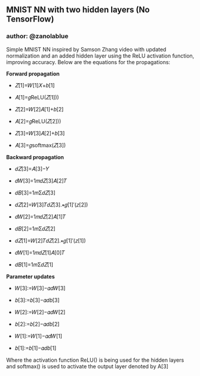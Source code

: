 ## MNIST NN with two hidden layers (No TensorFlow)
### author: @zanolablue

Simple MNIST NN inspired by Samson Zhang video with updated normalization and an added hidden layer using the ReLU activation function, improving accuracy.
Below are the equations for the propagations:

**Forward propagation**

* 𝑍[1]=𝑊[1]𝑋+𝑏[1]
  
* 𝐴[1]=𝑔ReLU(𝑍[1]))
  
* 𝑍[2]=𝑊[2]𝐴[1]+𝑏[2]
 
* 𝐴[2]=𝑔ReLU(𝑍[2]))
 
* 𝑍[3]=𝑊[3]𝐴[2]+𝑏[3]
 
* 𝐴[3]=𝑔softmax(𝑍[3])
  
**Backward propagation**

* 𝑑𝑍[3]=𝐴[3]−𝑌
  
* 𝑑𝑊[3]=1𝑚𝑑𝑍[3]𝐴[2]𝑇
  
* 𝑑𝐵[3]=1𝑚Σ𝑑𝑍[3]
 
* 𝑑𝑍[2]=𝑊[3]𝑇𝑑𝑍[3].∗𝑔[1]′(𝑧[2])
  
* 𝑑𝑊[2]=1𝑚𝑑𝑍[2]𝐴[1]𝑇
  
* 𝑑𝐵[2]=1𝑚Σ𝑑𝑍[2]
  
* 𝑑𝑍[1]=𝑊[2]𝑇𝑑𝑍[2].∗𝑔[1]′(𝑧[1])
  
* 𝑑𝑊[1]=1𝑚𝑑𝑍[1]𝐴[0]𝑇
  
* 𝑑𝐵[1]=1𝑚Σ𝑑𝑍[1]
 
**Parameter updates**

* 𝑊[3]:=𝑊[3]−𝛼𝑑𝑊[3]

* 𝑏[3]:=𝑏[3]−𝛼𝑑𝑏[3]
 
* 𝑊[2]:=𝑊[2]−𝛼𝑑𝑊[2]
 
* 𝑏[2]:=𝑏[2]−𝛼𝑑𝑏[2]
  
* 𝑊[1]:=𝑊[1]−𝛼𝑑𝑊[1]
  
* 𝑏[1]:=𝑏[1]−𝛼𝑑𝑏[1]

Where the activation function ReLU() is being used for the hidden layers and softmax() is used to activate the output layer denoted by A[3]
